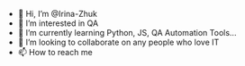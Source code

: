 - 👋 Hi, I’m @Irina-Zhuk
- 👀 I’m interested in QA
- 🌱 I’m currently learning Python, JS, QA Automation Tools...
- 💞️ I’m looking to collaborate on any people who love IT
- 📫 How to reach me 

<!---
Irina-Zhuk/Irina-Zhuk is a ✨ special ✨ repository because its `README.md` (this file) appears on your GitHub profile.
You can click the Preview link to take a look at your changes.
--->
